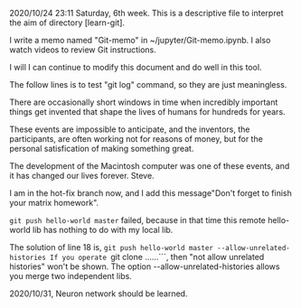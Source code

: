 2020/10/24 23:11 Saturday, 6th week.
This is a descriptive file to interpret the aim of directory [learn-git].

I write a memo named "Git-memo" in ~/jupyter/Git-memo.ipynb. I also watch videos to review Git instructions.

I will I can continue to modify this document and do well in this tool.

The follow lines is to test "git log" command, so they are just meaningless.

There are occasionally short windows in time when incredibly important things get invented that shape the lives of humans for hundreds for years.

These events are impossible to anticipate, and the inventors, the participants, are often working not for reasons of money, but for the personal satisfication of making something great.

The development of the Macintosh computer was one of these events, and it has changed our lives forever. Steve.

I am in the hot-fix branch now, and I add this message"Don't forget to finish your matrix homework".

```git push hello-world master``` failed, because in that time this remote hello-world lib has nothing to do with my local lib.

The solution of line 18 is, ```git push hello-world master --allow-unrelated-histories
If you operate ```git clone ......```, then "not allow unrelated histories" won't be shown. The option --allow-unrelated-histories allows you merge two independent libs.

2020/10/31, Neuron network should be learned.

